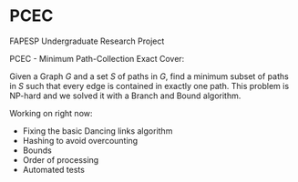 # PCEC
FAPESP Undergraduate Research Project

PCEC - Minimum Path-Collection Exact Cover:

Given a Graph $G$ and a set $S$ of paths in $G$, find a minimum subset of paths in $S$ such that every edge is contained in exactly one path. This problem is NP-hard and we solved it with a Branch and Bound algorithm.

Working on right now:

* Fixing the basic Dancing links algorithm
* Hashing to avoid overcounting
* Bounds
* Order of processing
* Automated tests
